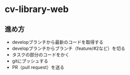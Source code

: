 # cv-library-web

## 進め方
- developブランチから最新のコードを取得する
- developブランチからブランチ（feature/#2など）を切る
- タスクの部分のコードをかく
- gitにプッシュする
- PR（pull request）を送る
